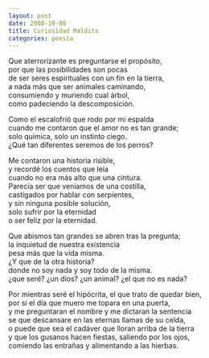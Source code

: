 ```yaml
---
layout: post
date: 2008-10-08
title: Curiosidad Maldita
categories: poesía
---
```


Que aterrorizante es preguntarse el propósito,  
por que las posibilidades son pocas  
de ser seres espirituales con un fin en la tierra,  
a nada más que ser animales caminando,  
consumiendo y muriendo cual árbol,  
como padeciendo la descomposición.  

<!--more-->

Como el escalofrió que rodo por mi espalda  
cuando me contaron que el amor no es tan grande;  
solo química, solo un instinto ciego.  
¿Qué tan diferentes seremos de los perros?  

Me contaron una historia risible,  
y recordé los cuentos que leía  
cuando no era más alto que una cintura.  
Parecía ser que veníamos de una costilla,  
castigados por hablar con serpientes,  
y sin ninguna posible solución,  
solo sufrir por la eternidad  
o ser feliz por la eternidad.  

Que abismos tan grandes se abren tras la pregunta;  
la inquietud de nuestra existencia  
pesa más que la vida misma.  
¿Y que de la otra historia?  
donde no soy nada y soy todo de la misma.  
¿que seré? ¿un dios? ¿un animal? ¿el que no es nada?  

Por mientras seré el hipócrita, el que trato de quedar bien,  
por si el día que muero me topara en una puerta,  
y me preguntaran el nombre y me dictaran la sentencia  
se que descansare en las eternas llamas de su celda,  
o puede que sea el cadáver que lloran arriba de la tierra  
y que los gusanos hacen fiestas, saliendo por los ojos,  
comiendo las entrañas y alimentando a las hierbas.  
